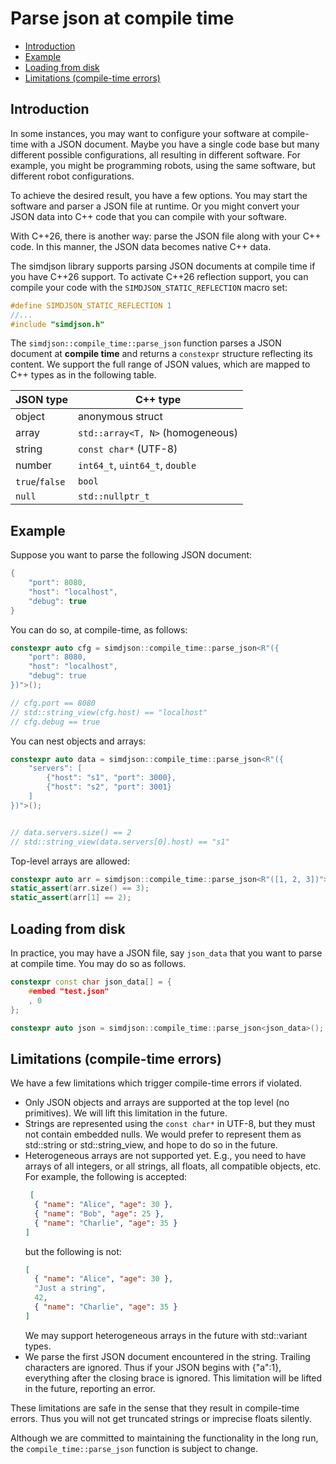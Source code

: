 # Parse json at compile time
   * [Introduction](#introduction)
   * [Example](#example)
   * [Loading from disk](#loading-from-disk)
   * [Limitations (compile-time errors)](#limitations-compile-time-errors)


## Introduction
In some instances, you may want to configure your software at compile-time with a JSON document.
Maybe you have a single code base but many different possible configurations, all resulting in
different software. For example, you might be programming robots, using the same software, but
different robot configurations.

To achieve the desired result, you have a few options. You may start the software and parser a
JSON file at runtime. Or you might convert your JSON data into C++ code that you can compile with
your software.

With C++26, there is another way: parse the JSON file along with your C++ code. In this manner,
the JSON data becomes native C++ data.

The simdjson library supports parsing JSON documents at compile time if you have C++26 support. To
activate C++26 reflection support, you can compile
your code with the `SIMDJSON_STATIC_REFLECTION` macro set:

```cpp
#define SIMDJSON_STATIC_REFLECTION 1
//...
#include "simdjson.h"
```

The `simdjson::compile_time::parse_json` function parses a JSON document at **compile time** and returns a `constexpr` structure reflecting its content. We support the full range of JSON values, which are mapped to C++ types as in
the following table.


| JSON type      | C++ type                         |
|----------------|----------------------------------|
| object         | anonymous struct                 |
| array          | `std::array<T, N>` (homogeneous) |
| string         | `const char*` (UTF-8)            |
| number         | `int64_t`, `uint64_t`, `double`  |
| `true`/`false` | `bool`                           |
| `null`         | `std::nullptr_t`                 |

## Example

Suppose you want to parse the following JSON document:

```cpp
{
    "port": 8080,
    "host": "localhost",
    "debug": true
}
```

You can do so, at compile-time, as follows:


```cpp
constexpr auto cfg = simdjson::compile_time::parse_json<R"({
    "port": 8080,
    "host": "localhost",
    "debug": true
})">();

// cfg.port == 8080
// std::string_view(cfg.host) == "localhost"
// cfg.debug == true
```

You can nest objects and arrays:

```cpp
constexpr auto data = simdjson::compile_time::parse_json<R"({
    "servers": [
        {"host": "s1", "port": 3000},
        {"host": "s2", "port": 3001}
    ]
})">();


// data.servers.size() == 2
// std::string_view(data.servers[0].host) == "s1"
```

Top-level arrays are allowed:

```cpp
constexpr auto arr = simdjson::compile_time::parse_json<R"([1, 2, 3])">();
static_assert(arr.size() == 3);
static_assert(arr[1] == 2);
```

## Loading from disk

In practice, you may have a JSON file, say `json_data` that you want to parse
at compile time. You may do so as follows.

```c++
constexpr const char json_data[] = {
    #embed "test.json"
    , 0
};

constexpr auto json = simdjson::compile_time::parse_json<json_data>();
```


## Limitations (compile-time errors)

We have a few limitations which trigger compile-time errors if violated.


- Only JSON objects and arrays are supported at the top level (no primitives).
  We will lift this limitation in the future.
- Strings are represented using the `const char*` in UTF-8, but they must not
  contain embedded nulls. We would prefer to represent them as std::string or
  std::string_view, and hope to do so in the future.
- Heterogeneous arrays are not supported yet. E.g., you need to have arrays of
  all integers, or all strings, all floats, all compatible objects, etc.
  For example, the following is accepted:
  ```json
   [
    { "name": "Alice", "age": 30 },
    { "name": "Bob", "age": 25 },
    { "name": "Charlie", "age": 35 }
  ]
  ```
  but the following is not:
  ```json
  [
    { "name": "Alice", "age": 30 },
    "Just a string",
    42,
    { "name": "Charlie", "age": 35 }
  ]
  ```
  We may support heterogeneous arrays in the future with std::variant types.
- We parse the first JSON document encountered in the string. Trailing
  characters are ignored. Thus if your JSON begins with {"a":1}, everything
  after the closing brace is ignored. This limitation will be lifted in the future,
  reporting an error.

These limitations are safe in the sense that they result in compile-time errors.
Thus you will not get truncated strings or imprecise floats silently.


Although we are committed to maintaining the functionality in the long run, the
`compile_time::parse_json` function is subject to change.

